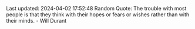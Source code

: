 Last updated: 2024-04-02 17:52:48
Random Quote: The trouble with most people is that they think with their hopes or fears or wishes rather than with their minds. - Will Durant
